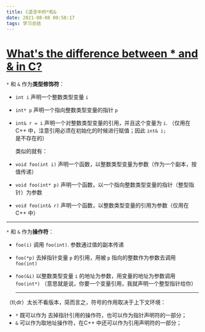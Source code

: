 ```yaml
---
title: C语言中的*和&
date: 2021-08-08 00:58:17
tags: 学习总结
---
```


# [What's the difference between * and & in C?](https://stackoverflow.com/questions/28778625/whats-the-difference-between-and-in-c)

`*` 和 `&` 作为**类型修饰符**：

- `int i` 声明一个整数类型变量 `i`

- `int* p` 声明一个指向整数类型变量的指针 `p`

- `int& r = i` 声明一个对整数类型变量的引用，并且这个变量为 `i`. （仅用在C++ 中，注意引用必须在初始化的时候进行赋值；因此 `int& i;` 是不存在的）

  类似的就有：

- `void foo(int i)` 声明一个函数，以整数类型变量为参数（作为一个副本，按值传递）

- `void foo(int* p)` 声明一个函数，以一个指向整数类型变量的指针（整型指针）为参数

- `void foo(int& r)` 声明一个函数，以整数类型变量的引用为参数（仅用在C++ 中）

------

`*` 和 `&` 作为**操作符**：

- `foo(i)` 调用 `foo(int)`. 参数通过值的副本传递

- `foo(*p)` 去掉指针变量 `p` 的引用，用被 `p` 指向的整数作为参数去调用 `foo(int)` 

- `foo(&i)` 以整数类型变量 `i` 的地址为参数，用变量的地址为参数调用 `foo(int*)` （意思就是说，你要一个变量引用，我就声明一个整型指针给你）

  ------

（tl;dr）太长不看版本，简而言之，符号的作用取决于上下文环境：

- `*` 既可以作为 去掉指针引用的操作符，也可以作为指针声明符的一部分；
- `&` 可以作为取地址操作符，在C++ 中还可以作为引用声明符的一部分；